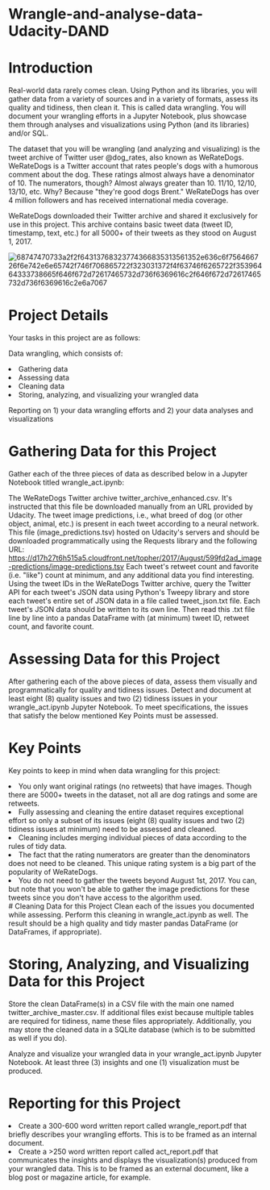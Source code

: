 # Wrangle-and-analyse-data-Udacity-DAND

# Introduction
Real-world data rarely comes clean. Using Python and its libraries, you will gather data from a variety of sources and in a variety of formats, assess its quality and tidiness, then clean it. This is called data wrangling. You will document your wrangling efforts in a Jupyter Notebook, plus showcase them through analyses and visualizations using Python (and its libraries) and/or SQL.

The dataset that you will be wrangling (and analyzing and visualizing) is the tweet archive of Twitter user @dog_rates, also known as WeRateDogs. WeRateDogs is a Twitter account that rates people's dogs with a humorous comment about the dog. These ratings almost always have a denominator of 10. The numerators, though? Almost always greater than 10. 11/10, 12/10, 13/10, etc. Why? Because "they're good dogs Brent." WeRateDogs has over 4 million followers and has received international media coverage.

WeRateDogs downloaded their Twitter archive and shared it exclusively for use in this project. This archive contains basic tweet data (tweet ID, timestamp, text, etc.) for all 5000+ of their tweets as they stood on August 1, 2017.

![68747470733a2f2f64313768323774366835313561352e636c6f756466726f6e742e6e65742f746f706865722f323031372f4f63746f6265722f35396464333738665f646f672d72617465732d736f6369616c2f646f672d72617465732d736f6369616c2e6a7067](https://user-images.githubusercontent.com/48868854/55638993-0d5ffd80-57e6-11e9-9e4d-511a080fcb8e.jpeg)

# Project Details
Your tasks in this project are as follows:

Data wrangling, which consists of:

<li>Gathering data</li>
<li>Assessing data</li>
<li>Cleaning data</li>
<li>Storing, analyzing, and visualizing your wrangled data</li>

Reporting on 1) your data wrangling efforts and 2) your data analyses and visualizations

# Gathering Data for this Project
Gather each of the three pieces of data as described below in a Jupyter Notebook titled wrangle_act.ipynb:

The WeRateDogs Twitter archive twitter_archive_enhanced.csv. It's instructed that this file be downloaded manually from an URL provided by Udacity.
The tweet image predictions, i.e., what breed of dog (or other object, animal, etc.) is present in each tweet according to a neural network. This file (image_predictions.tsv) hosted on Udacity's servers and should be downloaded programmatically using the Requests library and the following URL: https://d17h27t6h515a5.cloudfront.net/topher/2017/August/599fd2ad_image-predictions/image-predictions.tsv
Each tweet's retweet count and favorite (i.e. "like") count at minimum, and any additional data you find interesting. Using the tweet IDs in the WeRateDogs Twitter archive, query the Twitter API for each tweet's JSON data using Python's Tweepy library and store each tweet's entire set of JSON data in a file called tweet_json.txt file. Each tweet's JSON data should be written to its own line. Then read this .txt file line by line into a pandas DataFrame with (at minimum) tweet ID, retweet count, and favorite count.
# Assessing Data for this Project
After gathering each of the above pieces of data, assess them visually and programmatically for quality and tidiness issues. Detect and document at least eight (8) quality issues and two (2) tidiness issues in your wrangle_act.ipynb Jupyter Notebook. To meet specifications, the issues that satisfy the below mentioned Key Points must be assessed.

# Key Points
Key points to keep in mind when data wrangling for this project:

<li>You only want original ratings (no retweets) that have images. Though there are 5000+ tweets in the dataset, not all are dog ratings and some are retweets.</li>
<li>Fully assessing and cleaning the entire dataset requires exceptional effort so only a subset of its issues (eight (8) quality issues and two (2) tidiness issues at minimum) need to be assessed and cleaned.</li>
<li>Cleaning includes merging individual pieces of data according to the rules of tidy data.</li>
<li>The fact that the rating numerators are greater than the denominators does not need to be cleaned. This unique rating system is a big part of the popularity of WeRateDogs.</li>
<li>You do not need to gather the tweets beyond August 1st, 2017. You can, but note that you won't be able to gather the image predictions for these tweets since you don't have access to the algorithm used.</li>
# Cleaning Data for this Project
Clean each of the issues you documented while assessing. Perform this cleaning in wrangle_act.ipynb as well. The result should be a high quality and tidy master pandas DataFrame (or DataFrames, if appropriate).

# Storing, Analyzing, and Visualizing Data for this Project
Store the clean DataFrame(s) in a CSV file with the main one named twitter_archive_master.csv. If additional files exist because multiple tables are required for tidiness, name these files appropriately. Additionally, you may store the cleaned data in a SQLite database (which is to be submitted as well if you do).

Analyze and visualize your wrangled data in your wrangle_act.ipynb Jupyter Notebook. At least three (3) insights and one (1) visualization must be produced.

# Reporting for this Project
<li>Create a 300-600 word written report called wrangle_report.pdf that briefly describes your wrangling efforts. This is to be framed as an internal document.</li>

<li>Create a >250 word written report called act_report.pdf that communicates the insights and displays the visualization(s) produced from your wrangled data. This is to be framed as an external document, like a blog post or magazine article, for example.</li>
